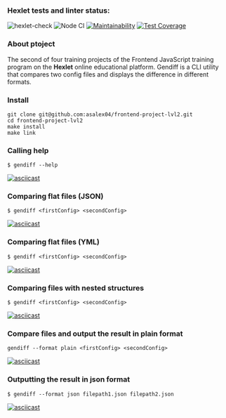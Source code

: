 ### Hexlet tests and linter status:
![hexlet-check](https://github.com/asalex04/frontend-project-lvl2/workflows/hexlet-check/badge.svg)
![Node CI](https://github.com/asalex04/frontend-project-lvl2/workflows/Node%20CI/badge.svg)
[![Maintainability](https://api.codeclimate.com/v1/badges/a99a88d28ad37a79dbf6/maintainability)](https://codeclimate.com/github/codeclimate/codeclimate/maintainability)
[![Test Coverage](https://api.codeclimate.com/v1/badges/6b769cf4e9318ce635be/test_coverage)](https://codeclimate.com/github/asalex04/python-project-lvl1/test_coverage)

### About ptoject
The second of four training projects of the Frontend JavaScript training program on the **Hexlet** online educational platform.
Gendiff is a CLI utility that compares two config files and displays the difference in different formats.

### Install
```
git clone git@github.com:asalex04/frontend-project-lvl2.git
cd frontend-project-lvl2
make install
make link
```
### Calling help 
```$ gendiff --help```

[![asciicast](https://asciinema.org/a/f5r1MQS5PYP7lA0brWhz2kgLt.svg)](https://asciinema.org/a/f5r1MQS5PYP7lA0brWhz2kgLt)

### Comparing flat files (JSON)
```$ gendiff <firstConfig> <secondConfig>```

[![asciicast](https://asciinema.org/a/pFQL7CeOki0einNDC3MsuQslk.svg)](https://asciinema.org/a/pFQL7CeOki0einNDC3MsuQslk)

###  Comparing flat files (YML)
```$ gendiff <firstConfig> <secondConfig>```

[![asciicast](https://asciinema.org/a/jJaFZxw3WgzwuVirXJEUutAKh.svg)](https://asciinema.org/a/jJaFZxw3WgzwuVirXJEUutAKh)

### Comparing files with nested structures
```$ gendiff <firstConfig> <secondConfig>```

[![asciicast](https://asciinema.org/a/B8ys9oGIbmNVFnqTQNphi5i9O.svg)](https://asciinema.org/a/B8ys9oGIbmNVFnqTQNphi5i9O)

### Compare files and output the result in plain format
```gendiff --format plain <firstConfig> <secondConfig>```

[![asciicast](https://asciinema.org/a/fFYMTpqPyQx19kgtkP7HdnCn6.svg)](https://asciinema.org/a/fFYMTpqPyQx19kgtkP7HdnCn6)

### Outputting the result in json format
```$ gendiff --format json filepath1.json filepath2.json```

[![asciicast](https://asciinema.org/a/T0ORF728L0ZFeIQsIJKVmO0wQ.svg)](https://asciinema.org/a/T0ORF728L0ZFeIQsIJKVmO0wQ)
